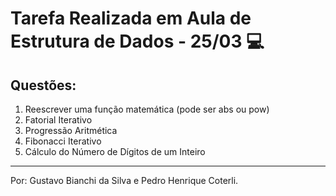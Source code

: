 # Tarefa Realizada em Aula de Estrutura de Dados - 25/03 :computer:

## Questões:

1. Reescrever uma função matemática (pode ser abs ou pow)
2. Fatorial Iterativo
3. Progressão Aritmética
4. Fibonacci Iterativo
5. Cálculo do Número de Dígitos de um Inteiro

--- 
Por:
Gustavo Bianchi da Silva e Pedro Henrique Coterli.

